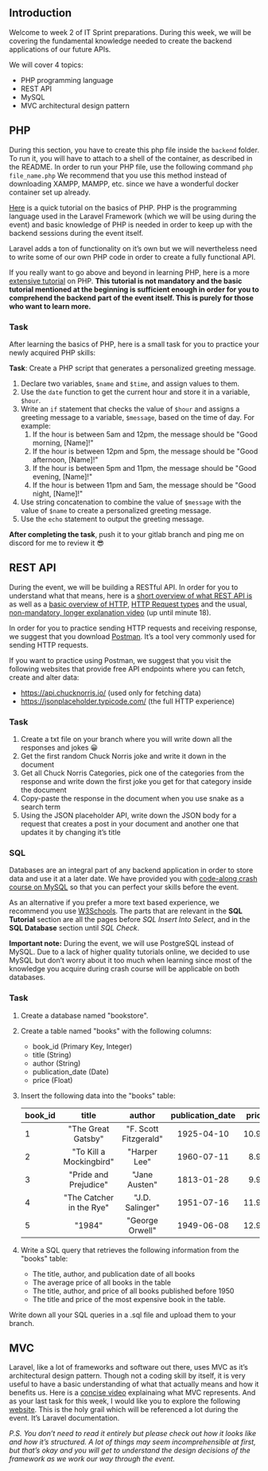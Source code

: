 ## Introduction

Welcome to week 2 of IT Sprint preparations. During this week, we will be covering the fundamental knowledge needed to create the backend applications of our future APIs.

We will cover 4 topics:

- PHP programming language
- REST API
- MySQL
- MVC architectural design pattern

## PHP

During this section, you have to create this php file inside the `backend` folder. To run it, you will have to attach to a shell of the container, as described in the README. In order to run your PHP file, use the following command `php file_name.php`
We recommend that you use this method instead of downloading XAMPP, MAMPP, etc. since we have a wonderful docker container set up already.

[Here](https://www.youtube.com/watch?v=ZdP0KM49IVk&ab_channel=JakeWright) is a quick tutorial on the basics of PHP. PHP is the programming language used in the Laravel Framework (which we will be using during the event) and basic knowledge of PHP is needed in order to keep up with the backend sessions during the event itself.

Laravel adds a ton of functionality on it’s own but we will nevertheless need to write some of our own PHP code in order to create a fully functional API.

If you really want to go above and beyond in learning PHP, here is a more [extensive tutorial](https://www.youtube.com/watch?v=BUCiSSyIGGU&ab_channel=TraversyMedia) on PHP. **This tutorial is not mandatory and the basic tutorial mentioned at the beginning is sufficient enough in order for you to comprehend the backend part of the event itself. This is purely for those who want to learn more.**

### Task

After learning the basics of PHP, here is a small task for you to practice your newly acquired PHP skills:

**Task**: Create a PHP script that generates a personalized greeting message.

1. Declare two variables, `$name` and `$time`, and assign values to them.
1. Use the `date` function to get the current hour and store it in a variable, `$hour`.
1. Write an `if` statement that checks the value of `$hour` and assigns a greeting message to a variable, `$message`, based on the time of day. For example:
    1. If the hour is between 5am and 12pm, the message should be "Good morning, [Name]!"
    1. If the hour is between 12pm and 5pm, the message should be "Good afternoon, [Name]!"
    1. If the hour is between 5pm and 11pm, the message should be "Good evening, [Name]!"
    1. If the hour is between 11pm and 5am, the message should be "Good night, [Name]!"
1. Use string concatenation to combine the value of `$message` with the value of `$name` to create a personalized greeting message.
1. Use the `echo` statement to output the greeting message.

**After completing the task**, push it to your gitlab branch and ping me on discord for me to review it 😎

## REST API

During the event, we will be building a RESTful API. In order for you to understand what that means, here is a [short overview of what REST API is](https://www.youtube.com/watch?v=lsMQRaeKNDk&ab_channel=IBMTechnology) as well as a [basic overview of HTTP](https://www.youtube.com/watch?v=-Zea7GB2OwA&ab_channel=Codecademy), [HTTP Request types](https://www.youtube.com/watch?v=tkfVQK6UxDI&ab_channel=CuriousCode) and the usual, [non-mandatory, longer explanation video](https://www.youtube.com/watch?v=iYM2zFP3Zn0&ab_channel=TraversyMedia) (up until minute 18).

In order for you to practice sending HTTP requests and receiving response, we suggest that you download [Postman](https://www.postman.com/). It’s a tool very commonly used for sending HTTP requests.

If you want to practice using Postman, we suggest that you visit the following websites that provide free API endpoints where you can fetch, create and alter data:

- https://api.chucknorris.io/ (used only for fetching data)
- https://jsonplaceholder.typicode.com/ (the full HTTP experience)

### Task

1. Create a txt file on your branch where you will write down all the responses and  jokes 😀
1. Get the first random Chuck Norris joke and write it down in the document
1. Get all Chuck Norris Categories, pick one of the categories from the response and write down the first joke you get for that category inside the document
1. Copy-paste the response in the document when you use snake as a search term
1. Using the JSON placeholder API, write down the JSON body for a request that creates a post in your document and another one that updates it by changing it’s title

### SQL

Databases are an integral part of any backend application in order to store data and use it at a later date. We have provided you with [code-along crash course on MySQL](https://www.youtube.com/watch?v=9ylj9NR0Lcg&ab_channel=TraversyMedia) so that you can perfect your skills before the event.

As an alternative if you prefer a more text based experience, we recommend you use [W3Schools](https://www.w3schools.com/sql/default.asp). The parts that are relevant in the **SQL Tutorial** section are all the pages before *SQL Insert Into Select*, and in the **SQL Database** section until *SQL Check*.

**Important note:** During the event, we will use PostgreSQL instead of MySQL. Due to a lack of higher quality tutorials online, we decided to use MySQL but don’t worry about it too much when learning since most of the knowledge you acquire during crash course will be applicable on both databases.

### Task

1. Create a database named "bookstore".
2. Create a table named "books" with the following columns:
    - book_id (Primary Key, Integer)
    - title (String)
    - author (String)
    - publication_date (Date)
    - price (Float)
3. Insert the following data into the "books" table:

    | book_id | title                    | author                | publication_date | price |
    |:---|:---: |:---: |:---: |---: |
    | 1       | "The Great Gatsby"       | "F. Scott Fitzgerald" | 1925-04-10       | 10.99 |
    | 2       | "To Kill a Mockingbird"  | "Harper Lee"          | 1960-07-11       | 8.99  |
    | 3       | "Pride and Prejudice"    | "Jane Austen"         | 1813-01-28       | 9.99  |
    | 4       | "The Catcher in the Rye" | "J.D. Salinger"       | 1951-07-16       | 11.99 |
    | 5       | "1984"                   | "George Orwell"       | 1949-06-08       | 12.99 |

4. Write a SQL query that retrieves the following information from the "books" table:
    - The title, author, and publication date of all books
    - The average price of all books in the table
    - The title, author, and price of all books published before 1950
    - The title and price of the most expensive book in the table.

Write down all your SQL queries in a .sql file and upload them to your branch.

## MVC

Laravel, like a lot of frameworks and software out there, uses MVC as it’s architectural design pattern. Though not a coding skill by itself, it is very useful to have a basic understanding of what that actually means and how it benefits us. Here is a [concise video](https://www.youtube.com/watch?v=pCvZtjoRq1I&ab_channel=TraversyMedia) explainaing what MVC represents.
And as your last task for this week, I would like you to explore the following [website](https://laravel.com/docs/9.x). This is the holy grail which will be referenced a lot during the event. It’s Laravel documentation.

*P.S. You don’t need to read it entirely but please check out how it looks like and how it’s structured. A lot of things may seem incomprehensible at first, but that’s okay and you will get to understand the design decisions of the framework as we work our way through the event.*
